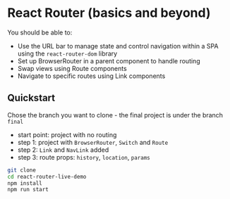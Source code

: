 # React Router (basics and beyond)

You should be able to:
- Use the URL bar to manage state and control navigation within a SPA using the `react-router-dom` library
- Set up BrowserRouter in a parent component to handle routing
- Swap views using Route components
- Navigate to specific routes using Link components

## Quickstart

Chose the branch you want to clone - the final project is under the branch `final`
- start point: project with no routing
- step 1: project with `BrowserRouter`, `Switch` and `Route`
- step 2: `Link` and `NavLink` added
- step 3: route props: `history`, `location`, `params`

```bash
git clone
cd react-router-live-demo
npm install
npm run start
```
